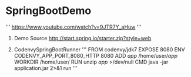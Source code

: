 # SpringBootDemo

'''
https://www.youtube.com/watch?v=9JTR7Y_aHuw
'''

1. Demo Source
http://start.spring.io/starter.zip?style=web

2. CodenvySpringBootRunner
'''
FROM codenvy/jdk7
EXPOSE 8080
ENV CODENVY_APP_PORT_8080_HTTP 8080
ADD $app$ /home/user/$app$
WORKDIR /home/user/
RUN unzip $app$ >/dev/null
CMD java -jar application.jar 2>&1 run
'''
